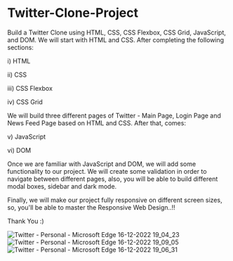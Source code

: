 # Twitter-Clone-Project
Build a Twitter Clone using HTML, CSS, CSS Flexbox, CSS Grid, JavaScript, and DOM.
We will start with HTML and CSS. After completing the following sections:

 i) HTML 

 ii) CSS 

 iii) CSS Flexbox

 iv) CSS Grid

We will build three different pages of Twitter - Main Page, Login Page and News Feed Page based on HTML and CSS. After that, comes:

 v) JavaScript 
 
 vi) DOM 

Once we are familiar with JavaScript and DOM, we will add some functionality to our project. We will create some validation in order to navigate between different pages, also, you will be able to build different modal boxes, sidebar and dark mode.

Finally, we will make our project fully responsive on different screen sizes, so, you'll be able to master the Responsive Web Design..!!

Thank You :)

![Twitter - Personal - Microsoft​ Edge 16-12-2022 19_04_23](https://user-images.githubusercontent.com/113299947/208110533-d8e8deaf-ad7a-4337-b986-33ba81d0fe33.png)
![Twitter - Personal - Microsoft​ Edge 16-12-2022 19_09_05](https://user-images.githubusercontent.com/113299947/208112343-b9cfec72-4964-451a-92de-477578498316.png)
![Twitter - Personal - Microsoft​ Edge 16-12-2022 19_06_31](https://user-images.githubusercontent.com/113299947/208110758-01e5a94b-88b3-4936-98d2-1378068e3d05.png)
